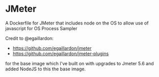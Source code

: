 # JMeter
A Dockerfile for JMeter that includes node on the OS to allow use of javascript for OS Process Sampler 

Credit to @egaillardon:
* https://github.com/egaillardon/jmeter
* https://github.com/egaillardon/jmeter-plugins 

for the base image which I've built on with upgrades to Jmeter 5.6 and added NodeJS to this the base image.
